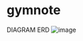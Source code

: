 # gymnote

DIAGRAM ERD
![image](https://github.com/Buricz9/gymnote/assets/119446577/f9dfc20b-848b-4213-bee9-d74718817045)
